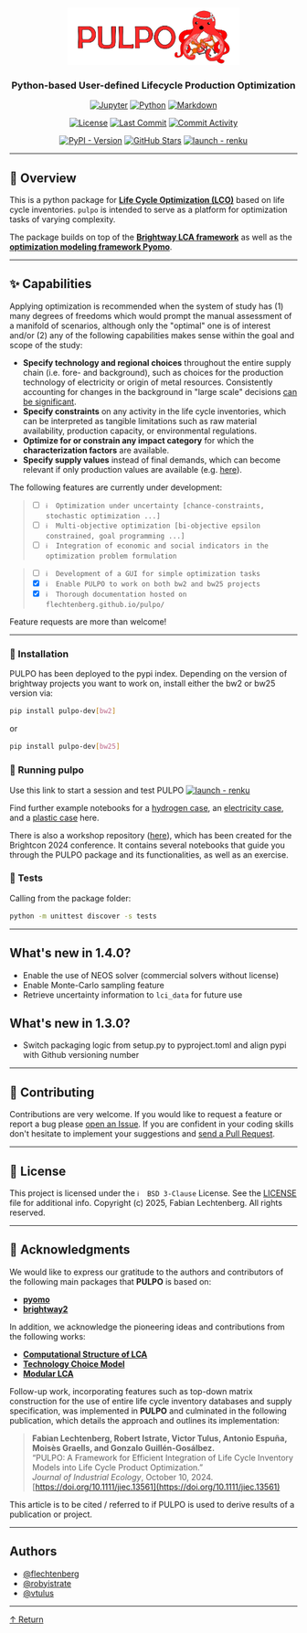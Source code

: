 <div align="center">

<img src="https://github.com/flechtenberg/flechtenberg_images/blob/main/Pulpo-Logo_INKSCAPE.png?raw=true" width="300" />

<h3>Python-based User-defined Lifecycle Production Optimization</h3>

<!-- Development Tools -->
[![Jupyter](https://img.shields.io/badge/Jupyter-F37626.svg?style=flat&logo=Jupyter&logoColor=white)](https://jupyter.org/)
[![Python](https://img.shields.io/badge/Python-3776AB.svg?style=flat&logo=Python&logoColor=white)](https://www.python.org/)
[![Markdown](https://img.shields.io/badge/Markdown-000000.svg?style=flat&logo=Markdown&logoColor=white)](https://www.markdownguide.org/)

<!-- Project Metadata -->
[![License](https://img.shields.io/github/license/flechtenberg/pulpo?style=flat&color=5D6D7E)](https://github.com/flechtenberg/pulpo/blob/main/LICENSE)
[![Last Commit](https://img.shields.io/github/last-commit/flechtenberg/pulpo?style=flat&color=5D6D7E)](https://github.com/flechtenberg/pulpo/commits/main)
[![Commit Activity](https://img.shields.io/github/commit-activity/m/flechtenberg/pulpo?style=flat&color=5D6D7E)](https://github.com/flechtenberg/pulpo/pulse)

<!-- Additional -->
[![PyPI - Version](https://img.shields.io/pypi/v/pulpo-dev?color=%2300549f)](https://pypi.org/project/pulpo-dev/)
[![GitHub Stars](https://img.shields.io/github/stars/flechtenberg/pulpo?style=flat&color=FFD700)](https://github.com/flechtenberg/pulpo/stargazers)
[![launch - renku](https://renkulab.io/renku-badge.svg)](https://renkulab.io/v2/projects/fabian/pulpo-test/sessions/01JRM54S4NKMS84Y6BAYT832WH/start)

</div>

---

## 📍 Overview

This is a python package for **[Life Cycle Optimization (LCO)](https://onlinelibrary.wiley.com/doi/full/10.1111/jiec.13561)** based on life cycle inventories. `pulpo` is intended to serve as a platform for optimization tasks of varying complexity.   

The package builds on top of the **[Brightway LCA framework](https://docs.brightway.dev/en/latest)** as well as the **[optimization modeling framework Pyomo](https://www.pyomo.org/)**.

---

## ✨ Capabilities

Applying optimization is recommended when the system of study has (1) many degrees of freedoms which would prompt the manual assessment of a manifold of scenarios, although only the "optimal" one is of interest and/or (2) any of the following capabilities makes sense within the goal and scope of the study:

- **Specify technology and regional choices** throughout the entire supply chain (i.e. fore- and background), such as choices for the production technology of electricity or origin of metal resources. Consistently accounting for changes in the background in "large scale" decisions [can be significant](https://www.sciencedirect.com/science/article/pii/S2352550924002422). 
- **Specify constraints** on any activity in the life cycle inventories, which can be interpreted as tangible limitations such as raw material availability, production capacity, or environmental regulations.
- **Optimize for or constrain any impact category** for which the **characterization factors** are available.
- **Specify supply values** instead of final demands, which can become relevant if only production values are available (e.g. [here](https://www.pnas.org/doi/10.1073/pnas.1821029116)).

The following features are currently under development:

> - [ ] `ℹ️  Optimization under uncertainty [chance-constraints, stochastic optimization ...]`
> - [ ] `ℹ️  Multi-objective optimization [bi-objective epsilon constrained, goal programming ...]`
> - [ ] `ℹ️  Integration of economic and social indicators in the optimization problem formulation`

> - [ ] `ℹ️  Development of a GUI for simple optimization tasks`
> - [X] `ℹ️  Enable PULPO to work on both bw2 and bw25 projects`
> - [X] `ℹ️  Thorough documentation hosted on flechtenberg.github.io/pulpo/`

Feature requests are more than welcome!

---

### 🔧 Installation
PULPO has been deployed to the pypi index. Depending on the version of brightway projects you want to work on, install either the bw2 or bw25 version via:
```sh
pip install pulpo-dev[bw2]
```
or
```sh
pip install pulpo-dev[bw25]
```

### 🤖 Running pulpo

Use this link to start a session and test PULPO
[![launch - renku](https://renkulab.io/renku-badge.svg)](https://renkulab.io/v2/projects/fabian/pulpo-test/sessions/01JRM54S4NKMS84Y6BAYT832WH/start)

Find further example notebooks for a [hydrogen case](https://github.com/flechtenberg/pulpo/blob/master/notebooks/hydrogen_showcase.ipynb), an [electricity case](https://github.com/flechtenberg/pulpo/blob/master/notebooks/electricity_showcase.ipynb), and a [plastic case](https://github.com/flechtenberg/pulpo/blob/master/notebooks/plastic_showcase.ipynb) here.

There is also a workshop repository ([here](https://github.com/flechtenberg/pulpo_workshop)), which has been created for the Brightcon 2024 conference. It contains several notebooks that guide you through the PULPO package and its functionalities, as well as an exercise.


### 🧪 Tests

Calling from the package folder: 

```sh
python -m unittest discover -s tests
```

---
## What's new in 1.4.0?
- Enable the use of NEOS solver (commercial solvers without license)
- Enable Monte-Carlo sampling feature 
- Retrieve uncertainty information to `lci_data` for future use

## What's new in 1.3.0?
- Switch packaging logic from setup.py to pyproject.toml and align pypi with Github versioning number

---

## 🤝 Contributing
Contributions are very welcome. If you would like to request a feature or report a bug please [open an Issue](https://github.com/flechtenberg/pulpo/issues). If you are confident in your coding skills don't hesitate to implement your suggestions and [send a Pull Request](https://github.com/flechtenberg/pulpo/pulls).

---

## 📄 License

This project is licensed under the `ℹ️  BSD 3-Clause` License. See the [LICENSE](LICENSE) file for additional info.
Copyright (c) 2025, Fabian Lechtenberg. All rights reserved.


---

## 👏 Acknowledgments

We would like to express our gratitude to the authors and contributors of the following main packages that **PULPO** is based on:

- [**pyomo**](https://github.com/Pyomo/pyomo)
- [**brightway2**](https://github.com/brightway-lca/brightway2)

In addition, we acknowledge the pioneering ideas and contributions from the following works:

- **[Computational Structure of LCA](http://link.springer.com/10.1007/978-94-015-9900-9)**
- **[Technology Choice Model](https://pubs.acs.org/doi/10.1021/acs.est.6b04270)**
- **[Modular LCA](http://link.springer.com/10.1007/s11367-015-1015-3)**

Follow-up work, incorporating features such as top-down matrix construction for the use of entire life cycle inventory databases and supply specification, was implemented in **PULPO** and culminated in the following publication, which details the approach and outlines its implementation:

> **Fabian Lechtenberg, Robert Istrate, Victor Tulus, Antonio Espuña, Moisès Graells, and Gonzalo Guillén‐Gosálbez.**  
> “PULPO: A Framework for Efficient Integration of Life Cycle Inventory Models into Life Cycle Product Optimization.”  
> *Journal of Industrial Ecology*, October 10, 2024.  
> [https://doi.org/10.1111/jiec.13561](https://doi.org/10.1111/jiec.13561)


This article is to be cited / referred to if PULPO is used to derive results of a publication or project.

---
## Authors
- [@flechtenberg](https://www.github.com/flechtenberg)
- [@robyistrate](https://www.github.com/robyistrate)
- [@vtulus](https://www.github.com/vtulus)
---
[↑ Return](#Top)